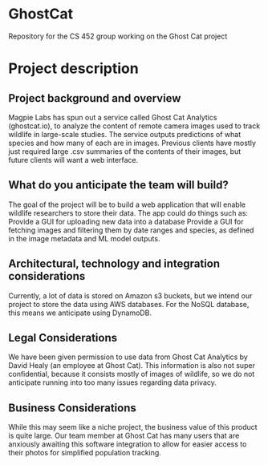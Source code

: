 # GhostCat
Repository for the CS 452 group working on the Ghost Cat project


# Project description
## Project background and overview
Magpie Labs has spun out a service called Ghost Cat Analytics (ghostcat.io), to analyze
the content of remote camera images used to track wildlife in large-scale studies. The
service outputs predictions of what species and how many of each are in images.
Previous clients have mostly just required large .csv summaries of the contents of their
images, but future clients will want a web interface.

## What do you anticipate the team will build?
  The goal of the project will be to build a web application that will enable wildlife
researchers to store their data. The app could do things such as:
  Provide a GUI for uploading new data into a database
  Provide a GUI for fetching images and filtering them by date ranges and species, as defined in the image metadata and ML model outputs.
 
## Architectural, technology and integration considerations
  Currently, a lot of data is stored on Amazon s3 buckets, but we intend our project to store the data using AWS databases. For the NoSQL database, this means we anticipate using DynamoDB.

## Legal Considerations
  We have been given permission to use data from Ghost Cat Analytics by David Healy (an employee at Ghost Cat). This information is also not super confidential, because it consists mostly of images of wildlife, so we do not anticipate running into too many issues regarding data privacy.

## Business Considerations
  While this may seem like a niche project, the business value of this product is quite large.  Our team member at Ghost Cat has many users that are anxiously awaiting this software integration to allow for easier access to their photos for simplified population tracking. 
